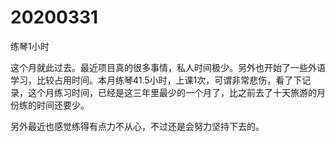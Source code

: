 # 20200331

练琴1小时

这个月就此过去。最近项目真的很多事情，私人时间极少。另外也开始了一些外语学习，比较占用时间。本月练琴41.5小时，上课1次，可谓非常悲伤，看了下记录，这个月练习时间，已经是这三年里最少的一个月了，比之前去了十天旅游的月份练的时间还要少。

另外最近也感觉练得有点力不从心，不过还是会努力坚持下去的。
